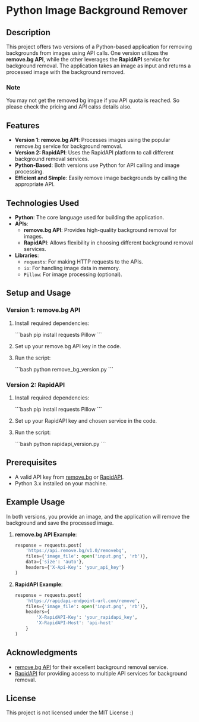 
# Python Image Background Remover

## Description

This project offers two versions of a Python-based application for removing backgrounds from images using API calls. One version utilizes the **remove.bg API**, while the other leverages the **RapidAPI** service for background removal. The application takes an image as input and returns a processed image with the background removed.

### Note

You may not get the removed bg imgae if you API quota is reached. So please check the pricing and API calss details also.

## Features

- **Version 1: remove.bg API**: Processes images using the popular remove.bg service for background removal.
- **Version 2: RapidAPI**: Uses the RapidAPI platform to call different background removal services.
- **Python-Based**: Both versions use Python for API calling and image processing.
- **Efficient and Simple**: Easily remove image backgrounds by calling the appropriate API.

## Technologies Used

- **Python**: The core language used for building the application.
- **APIs**:
  - **remove.bg API**: Provides high-quality background removal for images.
  - **RapidAPI**: Allows flexibility in choosing different background removal services.
- **Libraries**:
  - `requests`: For making HTTP requests to the APIs.
  - `io`: For handling image data in memory.
  - `Pillow`: For image processing (optional).

## Setup and Usage

### Version 1: remove.bg API

1. Install required dependencies:

   \`\`\`bash
   pip install requests Pillow
   \`\`\`

2. Set up your remove.bg API key in the code.

3. Run the script:

   \`\`\`bash
   python remove_bg_version.py
   \`\`\`

### Version 2: RapidAPI

1. Install required dependencies:

   \`\`\`bash
   pip install requests Pillow
   \`\`\`

2. Set up your RapidAPI key and chosen service in the code.

3. Run the script:

   \`\`\`bash
   python rapidapi_version.py
   \`\`\`

## Prerequisites

- A valid API key from [remove.bg](https://www.remove.bg/) or [RapidAPI](https://rapidapi.com/).
- Python 3.x installed on your machine.

## Example Usage

In both versions, you provide an image, and the application will remove the background and save the processed image. 

1. **remove.bg API Example**:

   ```python
   response = requests.post(
       'https://api.remove.bg/v1.0/removebg',
       files={'image_file': open('input.png', 'rb')},
       data={'size': 'auto'},
       headers={'X-Api-Key': 'your_api_key'}
   )
   ```

2. **RapidAPI Example**:

   ```python
   response = requests.post(
       'https://rapidapi-endpoint-url.com/remove',
       files={'image_file': open('input.png', 'rb')},
       headers={
           'X-RapidAPI-Key': 'your_rapidapi_key',
           'X-RapidAPI-Host': 'api-host'
       }
   )
   ```

## Acknowledgments

- [remove.bg API](https://www.remove.bg/) for their excellent background removal service.
- [RapidAPI](https://rapidapi.com/) for providing access to multiple API services for background removal.

## License

This project is not licensed under the MIT License :)
